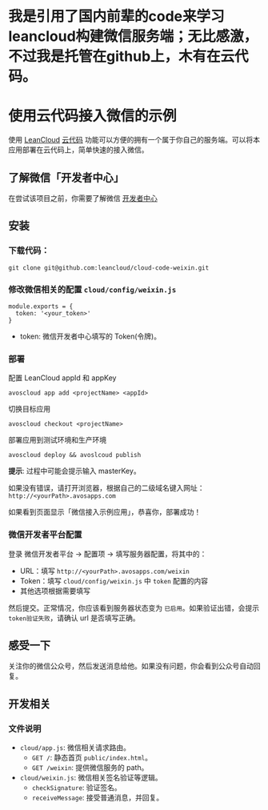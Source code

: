 # 我是引用了国内前辈的code来学习leancloud构建微信服务端；无比感激，不过我是托管在github上，木有在云代码。
# 使用云代码接入微信的示例

使用 [LeanCloud](http://leancloud.cn) [云代码](https://leancloud.cn/docs/cloud_code_guide.html) 功能可以方便的拥有一个属于你自己的服务端。可以将本应用部署在云代码上，简单快速的接入微信。

## 了解微信「开发者中心」

在尝试该项目之前，你需要了解微信 [开发者中心](http://mp.weixin.qq.com/wiki/17/2d4265491f12608cd170a95559800f2d.html)

## 安装

### 下载代码：

```
git clone git@github.com:leancloud/cloud-code-weixin.git
```

### 修改微信相关的配置 `cloud/config/weixin.js`

```
module.exports = {
  token: '<your_token>'
}
```
* token: 微信开发者中心填写的 Token(令牌)。

### 部署

配置 LeanCloud appId 和 appKey
```
avoscloud app add <projectName> <appId>
```

切换目标应用

```
avoscloud checkout <projectName>
```

部署应用到测试环境和生产环境

```
avoscloud deploy && avoslcoud publish
```

**提示**: 过程中可能会提示输入 masterKey。

如果没有错误，请打开浏览器，根据自己的二级域名键入网址： `http://<yourPath>.avosapps.com`

如果看到页面显示「微信接入示例应用」，恭喜你，部署成功！

### 微信开发者平台配置

登录 微信开发者平台 -> 配置项 -> 填写服务器配置，将其中的：

* URL：填写 `http://<yourPath>.avosapps.com/weixin`
* Token：填写 `cloud/config/weixin.js` 中 `token` 配置的内容
* 其他选项根据需要填写

然后提交。正常情况，你应该看到服务器状态变为 `已启用`。如果验证出错，会提示 `token验证失败`，请确认 url 是否填写正确。

## 感受一下

关注你的微信公众号，然后发送消息给他。如果没有问题，你会看到公众号自动回复。

## 开发相关

### 文件说明

* `cloud/app.js`: 微信相关请求路由。
  * `GET /`: 静态首页 `public/index.html`。
  * `GET /weixin`: 提供微信服务的 path。
* `cloud/weixin.js`: 微信相关签名验证等逻辑。
  * `checkSignature`: 验证签名。
  * `receiveMessage`: 接受普通消息，并回复。



